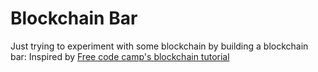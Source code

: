 # Blockchain Bar

Just trying to experiment with some blockchain by 
building a blockchain bar: Inspired by 
[Free code camp's blockchain tutorial](https://www.freecodecamp.org/news/build-a-blockchain-in-golang-from-scratch/)
